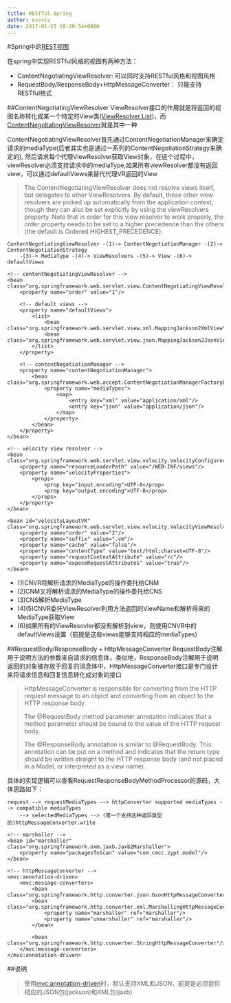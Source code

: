 ```yaml
---
title: RESTful Spring
author: essviv
date: 2017-01-25 10:20:54+0800
---
```


#Spring中的[REST视图][0]

在spring中实现RESTful风格的视图有两种方法：     

* ContentNegotiatingViewResolver: 可以同时支持RESTful风格和视图风格
* RequestBody/ResponseBody+HttpMessageConverter： 只能支持RESTful格式

##ContentNegotiatingViewResolver
ViewResolver接口的作用就是将返回的视图名称转化成某一个特定的View类([ViewResolver List][1])，而[ContentNegotiatingViewResolver][2]就是其中一种

ContentNegotiatingViewResolver首先通过ContentNegotiationManager来确定请求的mediaType(后者其实也是通过一系列的ContentNegotiationStrategy来确定的), 然后请求每个代理ViewResolver获取View对象，在这个过程中，viewResolver必须支持请求中的mediaType,如果所有viewResolver都没有返回view，可以通过defaultViews来替代代理VR返回的View

> The ContentNegotiatingViewResolver does not resolve views itself, but delegates to other ViewResolvers. By default, these other view resolvers are picked up automatically from the application context, though they can also be set explicitly by using the viewResolvers property. Note that in order for this view resolver to work properly, the order property needs to be set to a higher precedence than the others (the default is Ordered.HIGHEST_PRECEDENCE).

	ContentNegotiatingViewResolver -(1)-> ContentNegotiationManager -(2)-> ContentNegotiationStrategy 
		-(3)-> MediaType -(4)-> ViewResolvers -(5)-> View -(6)-> defaultViews

	<!-- contentNegotiatingViewResolver -->
    <bean class="org.springframework.web.servlet.view.ContentNegotiatingViewResolver">
        <property name="order" value="1"/>

        <!-- default views -->
        <property name="defaultViews">
            <list>
                <bean class="org.springframework.web.servlet.view.xml.MappingJackson2XmlView"/>
                <bean class="org.springframework.web.servlet.view.json.MappingJackson2JsonView"/>
            </list>
        </property>

        <!-- contentNegotiationManager -->
        <property name="contentNegotiationManager">
            <bean class="org.springframework.web.accept.ContentNegotiationManagerFactoryBean">
                <property name="mediaTypes">
                    <map>
                        <entry key="xml" value="application/xml"/>
                        <entry key="json" value="application/json"/>
                    </map>
                </property>
            </bean>
        </property>
    </bean>

    <!-- velocity view resolver -->
    <bean class="org.springframework.web.servlet.view.velocity.VelocityConfigurer">
        <property name="resourceLoaderPath" value="/WEB-INF/views"/>
        <property name="velocityProperties">
            <props>
                <prop key="input.encoding">UTF-8</prop>
                <prop key="output.encoding">UTF-8</prop>
            </props>
        </property>
    </bean>

    <bean id="velocityLayoutVR" class="org.springframework.web.servlet.view.velocity.VelocityViewResolver">
        <property name="order" value="2"/>
        <property name="suffix" value=".vm"/>
        <property name="cache" value="false"/>
        <property name="contentType" value="text/html;charset=UTF-8"/>
        <property name="requestContextAttribute" value="rc"/>
        <property name="exposeRequestAttributes" value="true"/>
    </bean>

* (1)CNVR将解析请求的MediaType的操作委托给CNM
* (2)CNM又将解析请求的MediaType的操作委托给CNS
* (3)CNS解析MediaType
* (4)(5)CNVR委托ViewResolver利用方法返回的ViewName和解析得来的MediaType获取View
* (6)如果所有的ViewResovler都没有解析到view，则使用CNVR中的defaultViews设置（前提是这些views能够支持相应的mediaTypes)

##RequestBody/ResponseBody + HttpMessageConverter
RequestBody注解用于说明方法的参数来自请求的信息体，类似地，ResponseBody注解用于说明返回的对象被存放于回复的消息体中，HttpMessageConverter接口是专门设计来将请求信息和回复信息转化成对象的接口

> HttpMessageConverter is responsible for converting from the HTTP request message to an object and converting from an object to the HTTP response body
> 
> The @RequestBody method parameter annotation indicates that a method parameter should be bound to the value of the HTTP request body.
> 
> The @ResponseBody annotation is similar to @RequestBody. This annotation can be put on a method and indicates that the return type should be written straight to the HTTP response body (and not placed in a Model, or interpreted as a view name).

具体的实现逻辑可以查看RequestResponseBodyMethodProcessor的源码，大体思路如下：
	
	request --> requestMediaTypes --> httpConverter supported mediaTypes --> compatible mediaTypes 
		--> selectedMediaTypes --> (第一个支持这种返回类型的)httpMessageConverter.write

	<!-- marshaller -->
    <bean id="marshaller" class="org.springframework.oxm.jaxb.Jaxb2Marshaller">
        <property name="packagesToScan" value="com.cmcc.zypt.model"/>
    </bean>

    <!-- httpMessageConverter -->
    <mvc:annotation-driven>
        <mvc:message-converters>
            <bean class="org.springframework.http.converter.json.GsonHttpMessageConverter"/>
            <bean class="org.springframework.http.converter.xml.MarshallingHttpMessageConverter">
                <property name="marshaller" ref="marshaller"/>
                <property name="unmarshaller" ref="marshaller"/>
            </bean>

            <bean class="org.springframework.http.converter.StringHttpMessageConverter"/>
        </mvc:message-converters>
    </mvc:annotation-driven>

##说明
> 使用<mvc:annotation-driven>时，默认支持XML和JSON，前提是必须提供相应的JSON包(jackson)和XML包(jaxb)

[0]: https://dzone.com/articles/rest-spring
[1]: http://malliktalksjava.in/2013/07/14/list-of-view-resolvers-in-spring-mvc/
[2]: https://docs.spring.io/spring/docs/current/javadoc-api/org/springframework/web/servlet/view/ContentNegotiatingViewResolver.html